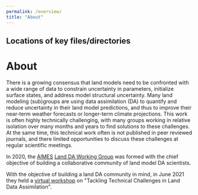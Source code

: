 ```yaml
---
permalink: /overview/
title: "About"
---
```


## Locations of key files/directories

About
======
There is a growing consensus that land models need to be confronted with a wide range of data to constrain uncertainty in parameters, initialize surface states, and address model structural uncertainty. Many land modeling (sub)groups are using data assimilation (DA) to quantify and reduce uncertainty in their land model predictions, and thus to improve their near-term weather forecasts or longer-term climate projections. This work is often highly technically challenging, with many groups working in relative isolation over many months and years to find solutions to these challenges. At the same time, this technical work often is not published in peer reviewed journals, and there limited opportunities to discuss these challenges at regular scientific meetings. 

In 2020, the [AIMES](https://aimesproject.org) [Land DA Working Group](https://aimesproject.org/ldawg/) was formed with the chief objective of building a collaborative community of land model DA scientists. 

With the objective of building a land DA community in mind, in June 2021 they held a [virtual workshop](https://aimesproject.org/lda_workshop/) on "Tackling Technical Challenges in Land Data Assimilation". 
